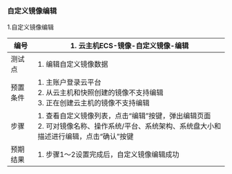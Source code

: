 ### 自定义镜像编辑

1.自定义镜像编辑

| 编号     | 1. 云主机ECS-镜像-自定义镜像-编辑                            |
| -------- | ------------------------------------------------------------ |
| 测试点   | 1. 编辑自定义镜像数据                                        |
| 预置条件 | 1. 主账户登录云平台<br />2. 从云主机和快照创建的镜像不支持编辑<br />3. 正在创建云主机的镜像不支持编辑 |
| 步骤     | 1. 查看自定义镜像列表，点击“编辑”按键，弹出编辑页面<br />2. 可对镜像名称、操作系统/平台、系统架构、系统盘大小和描述进行编辑，点击“确认”按键 |
| 预期结果 | 1. 步骤1～2设置完成后，自定义镜像编辑成功                    |

